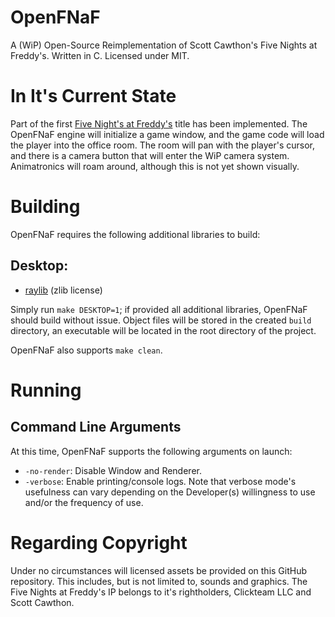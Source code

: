 # OpenFNaF
A (WiP) Open-Source Reimplementation of Scott Cawthon's Five Nights at Freddy's. Written in C. Licensed under MIT.

# In It's Current State
Part of the first [Five Night's at Freddy's](https://store.steampowered.com/app/319510/Five_Nights_at_Freddys/) title has been implemented. The OpenFNaF engine will initialize a game window, and the game code will load the player into the office room. The room will pan with the player's cursor, and there is a camera button that will enter the WiP camera system. Animatronics will roam around, although this is not yet shown visually.

# Building
OpenFNaF requires the following additional libraries to build:

## Desktop:
* [raylib](https://www.raylib.com/) (zlib license)

Simply run `make DESKTOP=1`; if provided all additional libraries, OpenFNaF should build without issue. Object files will be stored in the created `build` directory, an executable will be located in the root directory of the project.

OpenFNaF also supports `make clean`.

# Running
## Command Line Arguments
At this time, OpenFNaF supports the following arguments on launch:
* `-no-render`: Disable Window and Renderer.
* `-verbose`: Enable printing/console logs. Note that verbose mode's usefulness can vary depending on the Developer(s) willingness to use and/or the frequency of use.
# Regarding Copyright
Under no circumstances will licensed assets be provided on this GitHub repository. This includes, but is not limited to, sounds and graphics. The Five Nights at Freddy's IP belongs to it's rightholders, Clickteam LLC and Scott Cawthon.
